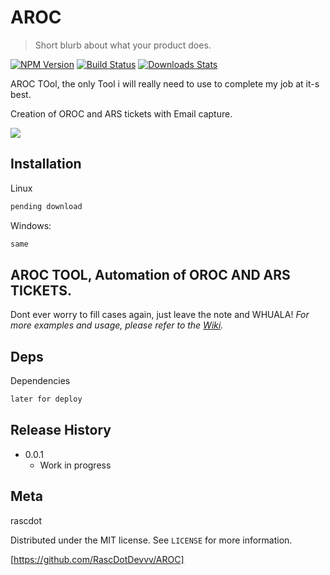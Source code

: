 # AROC
> Short blurb about what your product does.

[![NPM Version][npm-image]][npm-url]
[![Build Status][travis-image]][travis-url]
[![Downloads Stats][npm-downloads]][npm-url]

AROC TOol, the only Tool i will really need to use to complete my job at it-s best.

Creation of OROC and ARS tickets with Email capture. 

![](header.png)

## Installation
Linux

```sh
pending download
```

Windows:

```sh
same
```

## AROC TOOL, Automation of OROC AND ARS TICKETS. 

Dont ever worry to fill cases again, just leave the note and WHUALA!
_For more examples and usage, please refer to the [Wiki][wiki]._

## Deps

Dependencies
```sh
later for deploy 
```

## Release History


* 0.0.1
    * Work in progress

## Meta

rascdot

Distributed under the MIT license. See ``LICENSE`` for more information.

[https://github.com/RascDotDevvv/AROC]



<!-- Markdown link & img dfn's -->
[npm-image]: https://img.shields.io/npm/v/datadog-metrics.svg?style=flat-square
[npm-url]: https://npmjs.org/package/datadog-metrics
[npm-downloads]: https://img.shields.io/npm/dm/datadog-metrics.svg?style=flat-square
[travis-image]: https://img.shields.io/travis/dbader/node-datadog-metrics/master.svg?style=flat-square
[travis-url]: https://travis-ci.org/dbader/node-datadog-metrics
[wiki]: https://github.com/yourname/yourproject/wiki
